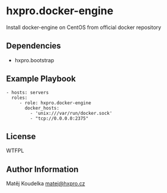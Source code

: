 hxpro.docker-engine
===================

Install docker-engine on CentOS from official docker repository

Dependencies
------------

 - hxpro.bootstrap

Example Playbook
----------------

    - hosts: servers
      roles:
         - role: hxpro.docker-engine
           docker_hosts:
             - 'unix:///var/run/docker.sock'
             - "tcp://0.0.0.0:2375"


License
-------

WTFPL

Author Information
------------------

Matěj Koudelka <matej@hxpro.cz>
